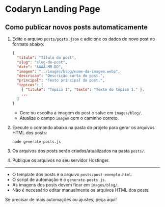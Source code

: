 # Codaryn Landing Page

## Como publicar novos posts automaticamente

1. Edite o arquivo `posts/posts.json` e adicione os dados do novo post no formato abaixo:
   
   ```json
   {
     "titulo": "Título do post",
     "slug": "slug-do-post",
     "date": "AAAA-MM-DD",
     "imagem": "../images/blog/nome-da-imagem.webp",
     "descricao": "Descrição curta do post.",
     "principal": "Texto principal do post.",
     "topicos": [
       { "titulo": "Tópico 1", "texto": "Texto do tópico 1." },
       ...
     ]
   }
   ```
   - Gere ou escolha a imagem do post e salve em `images/blog/`.
   - Atualize o campo `imagem` com o caminho correto.
2. Execute o comando abaixo na pasta do projeto para gerar os arquivos HTML dos posts:
   
   ```
   node generate-posts.js
   ```
3. Os arquivos dos posts serão criados/atualizados na pasta `posts/`.
4. Publique os arquivos no seu servidor Hostinger.

---

- O template dos posts é o arquivo `posts/post-exemplo.html`.
- O script de automação é o `generate-posts.js`.
- As imagens dos posts devem ficar em `images/blog/`.
- Não é necessário editar manualmente os arquivos HTML dos posts.

Se precisar de mais automações ou ajustes, peça aqui!
